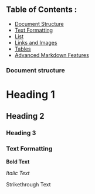 ## Table of Contents :
- [Document Structure](#document-Structure)
- [Text Formatting](#text-formatting)
- [List](#list)
- [Links and Images](#links-and-images)
- [Tables](#tables)
- [Advanced Markdown Features](#advanced-markdown-features)
  

### Document structure

  # Heading 1
  ## Heading 2
  ### Heading 3

  ### Text Formatting

  **Bold Text**

  *Italic Text*

  Strikethrough Text

  
